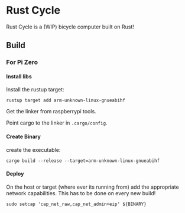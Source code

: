# Rust Cycle

Rust Cycle is a (WIP) bicycle computer built on Rust!

## Build

### For Pi Zero

#### Install libs

Install the rustup target:

```
rustup target add arm-unknown-linux-gnueabihf
```

Get the linker from raspberrypi tools.

Point cargo to the linker in `.cargo/config`.

#### Create Binary

create the executable:

```
cargo build --release --target=arm-unknown-linux-gnueabihf
```

#### Deploy

On the host or target (where ever its running from) add the appropriate network capabilities.
This has to be done on every new build!

```
sudo setcap 'cap_net_raw,cap_net_admin+eip' ${BINARY}
```

